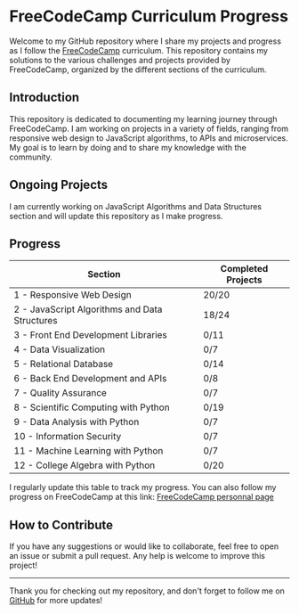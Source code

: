 # FreeCodeCamp Curriculum Progress

Welcome to my GitHub repository where I share my projects and progress as I follow the [FreeCodeCamp](https://www.freecodecamp.org/) curriculum. This repository contains my solutions to the various challenges and projects provided by FreeCodeCamp, organized by the different sections of the curriculum.

## Introduction

This repository is dedicated to documenting my learning journey through FreeCodeCamp. I am working on projects in a variety of fields, ranging from responsive web design to JavaScript algorithms, to APIs and microservices. My goal is to learn by doing and to share my knowledge with the community.

## Ongoing Projects

I am currently working on JavaScript Algorithms and Data Structures section and will update this repository as I make progress.

## Progress

| Section                                       | Completed Projects |
| --------------------------------------------- | ------------------ |
| 1 - Responsive Web Design                     | 20/20              |
| 2 - JavaScript Algorithms and Data Structures | 18/24              |
| 3 - Front End Development Libraries           | 0/11               |
| 4 - Data Visualization                        | 0/7                |
| 5 - Relational Database                       | 0/14               |
| 6 - Back End Development and APIs             | 0/8                |
| 7 - Quality Assurance                         | 0/7                |
| 8 - Scientific Computing with Python          | 0/19               |
| 9 - Data Analysis with Python                 | 0/7                |
| 10 - Information Security                     | 0/7                |
| 11 - Machine Learning with Python             | 0/7                |
| 12 - College Algebra with Python              | 0/20               |

I regularly update this table to track my progress. You can also follow my progress on FreeCodeCamp at this link: [FreeCodeCamp personnal page](https://www.freecodecamp.org/croume)

## How to Contribute

If you have any suggestions or would like to collaborate, feel free to open an issue or submit a pull request. Any help is welcome to improve this project!

---

Thank you for checking out my repository, and don't forget to follow me on [GitHub](https://github.com/clementroume) for more updates!
